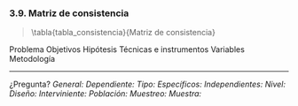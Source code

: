 ### 3.9. Matriz de consistencia

> \tabla{tabla_consistencia}{Matriz de consistencia}

Problema            Objetivos                   Hipótesis           Técnicas e instrumentos     Variables               Metodología
--------            ---------                   ---------           -----------------------     ---------               -----------
¿Pregunta?          *General:*                                                                  *Dependiente:*          *Tipo:*
                    *Específicos:*                                                              *Independientes:*       *Nivel:*
                                                                                                                        *Diseño:*
                                                                                                *Interviniente:*        *Población:*
                                                                                                                        *Muestreo:*
                                                                                                                        *Muestra:*

